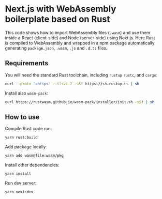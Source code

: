 # Next.js with WebAssembly boilerplate based on Rust

This code shows how to import WebAssembly files (`.wasm`) and use them inside a React (client-side) and Node (server-side) using Next.js. Here Rust is compiled to WebAssembly and wrapped in a npm package automatically generating `package.json`, `.wasm`, `.js` and `.d.ts` files.

## Requirements

You will need the standard Rust toolchain, including `rustup` `rustc`, and `cargo`:
```bash
curl --proto '=https' --tlsv1.2 -sSf https://sh.rustup.rs | sh
```

Install also `wasm-pack`:
```bash
curl https://rustwasm.github.io/wasm-pack/installer/init.sh -sSf | sh
```

## How to use

Compile Rust code run:
```bash
yarn rust:build
```

Add package locally:
```bash
yarn add wasm@file:wasm/pkg
```

Install other dependencies:
```bash
yarn install
```

Run dev server:
```bash
yarn next:dev
```
